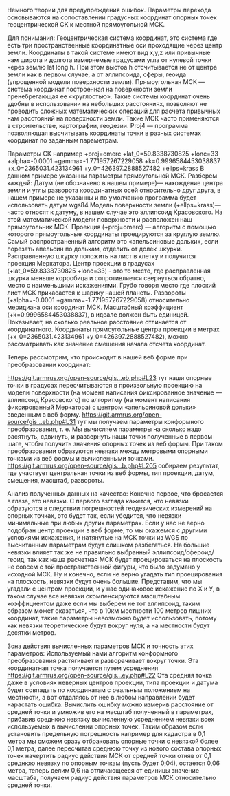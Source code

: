 Немного теории для предупреждения ошибок.
Параметры перехода основываются на сопоставлении градусных координат опорных точек геоцентрической СК к местной прямоугольной МСК.

Для понимания:
Геоцентрическая система координат, это система где есть три пространственные координатные оси проходящие через центр земли. Координаты в такой системе имеют вид x,y,z или привычные нам широта и долгота измеряемые градусами угла от нулевой точки через землю lat long h. При этом выстоа h отсчитывается не от центра земли как в первом случае, а от эллипсоида, сферы, геоида (упрощенной модели поверхности земли).
Прямоугольная МСК — система координат построенная на поверхности земли пренебрегающая ее «круглостью». Такие системы координат очень удобны в использовании на небольших расстояниях, позволяют не проводить сложных математических операций для расчета привычных нам расстояний на поверхности земли. Такие МСК часто применяются в строительстве, картографии, геодезии.
Proj4 — программа позволяющая высчитывать координаты точки в разных системах координат по заданным параметрам.

Параметры СК например +proj=omerc +lat_0=59.8338730825 +lonc=33 +alpha=-0.0001 +gamma=-1.771957267229058 +k=0.9996584453038837 +x_0=2365031.423134961 +y_0=426397.2888527482 +ellps=krass
В данном примере указанны параметры прямоугольной МСК. Разберем каждый:
Датум (не обозначено в нашем примере)— нахождение центра земли и углы разворота координатных осей относительно друг друга, в нашем примере не указанны и по умолчанию программа будет использовать датум wgs84
Модель поверхности земли (+ellps=krass)— часто относят к датуму, в нашем случае это эллипсоид Красовского. На этой математической модели поверхности и расположен наш прямоугольник МСК.
Проекция (+proj=omerc) — алгоритм с помощью которого прямоугольные координаты проецируются за круглую землю. Самый распространенный алгоритм это «апельсиновые дольки», если порезать апельсин по долькам, отделить от долек шкурки. Расправленную шкурку положить на лист в клетку и получится проекция Меркатора.
Центр проекции в градусах (+lat_0=59.8338730825 +lonc=33) - это то место, где расправленная шкурка меньше корробица и сопротивляется свернуться обратно, место с наименьшими искажениями. Грубо говоря место где плоский лист МСК прикасается к шарику нашей планеты.
Развороты (+alpha=-0.0001 +gamma=-1.771957267229058) относительно меридиана оси координат МСК.
Масштабный коэффициент (+k=0.9996584453038837), в идеале должен быть единицей. Показывает, на сколько реальное расстояние отличается от координатного.
Координаты прямоугольные центра проекции в метрах (+x_0=2365031.423134961 +y_0=426397.2888527482), можно рассматривать как значение смещения начала отсчета координат.

Теперь рассмотрим, что происходит в нашей веб форме при преобразовании координат:

https://git.armrus.org/open-source/gis...eb.php#L23 тут наши опорные точки в градусах пересчитываются в произвольную проекцию на модели поверхности (на момент написания фиксированное значение — эллипсоид Красовского) по алгоритму (на момент написания фиксированный Меркатора) с центром «апельсиновой дольки» введенным в веб форму.
https://git.armrus.org/open-source/gis...eb.php#L31 тут мы получаем параметры конформного преобразования, т. е. Мы вычисляем параметры на сколько надо расятнуть, сдвинуть, и развернуть наши точки полученные в первом шаге, чтобы получить значения опорных точек из веб формы. При таком преобразовании образуются невязки между метровыми опорными точками из веб формы и вычисленными точками.
https://git.armrus.org/open-source/gis...b.php#L205 собираем результат, где участвует центральная точки из веб формы, тип проекции, датум, смещения, масштаб, развороты.

Анализ полученных данных на качество:
Конечно первое, что бросается в глаза, это невязки. С первого взгляда кажется, что невязки образуются в следствии погрешностей геодезических измерений на опорных точках, это будет так, если убедится, что невязки минимальные при любых других параметрах. Если у нас не верно подобран центр проекции в веб форме, то мы окажемся с другими условиями искажения, и натянутые на МСК точки из WGS по высчитанным параметрам будут слишком разбегаться. На большие невязки влияет так же не правильно выбранный эллипсоид/сфероид/геоид, так как наша расчетная МСК будет проецироваться на плоскость не совсем с той пространственной фигуры, что было задумано у исходной МСК. Ну и конечно, если не верно угадать тип проецирования на плоскость, невязки будут очень большие.
Представим, что мы угадали с центром проекции, и у нас одинаковое искажение по Х и У, в таком случае все невязки скомпенсируются масштабным коэффициентом даже если мы выберем не тот эллипсоид, таким образом может оказаться, что в 10км местности 100 метров лишних координат, такие параметры невозможно будет использовать, потому как невязки теоретические будут вокруг нуля, а на местности будут десятки метров.

Зона действия вычисленных параметров МСК и точность этих параметров:
Используемый нами алгоритм конформного преобразования растягивает и разворачивает вокруг точки. Эта координатная точка получается путем усреднения https://git.armrus.org/open-source/gis...ey.php#L22 Эта средняя точка даже в условиях неверных центров проекции, типа проекции и датума будет совпадать по координатам с реальным положением на местности, а вот отдаляясь от нее в любом направлении будет нарастать ошибка. Вычислить ошибку можно измерив расстояние от средней точки и умножив его на масштаб полученный в параметрах, прибавив среднюю невязку вычисленную усреднением невязки всех используемых в вычислении опорных точек. Таким образом если установить предельную погрешность например для кадастра в 0,1 метра мы сможем сразу отбраковать опорные точки с невязкой более 0,1 метра, далее пересчитав среднюю точку из нового состава опорных точек начертить радиус действия МСК от средней точки отняв от 0,1 среднюю невязку по опорным точкам (пусть будет 0,04), остается 0,06 метра, теперь делим 0,6 на отличающееся от единицы значение масштаба, получаем радиус действия параметров МСК относительно средней точки. 